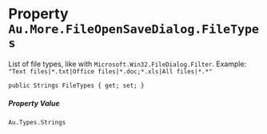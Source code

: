 # Property `Au.More.FileOpenSaveDialog.FileTypes`

List of file types, like with `Microsoft.Win32.FileDialog.Filter`. Example: `"Text files|*.txt|Office files|*.doc;*.xls|All files|*.*"`

```
public Strings FileTypes { get; set; }
```

##### Property Value

`Au.Types.Strings`